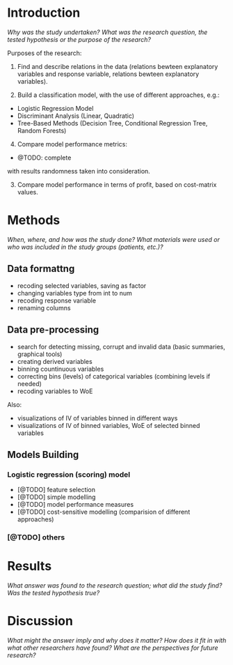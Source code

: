 

# Introduction 

*Why was the study undertaken? What was the research question, the tested hypothesis or the purpose of the research?*

Purposes of the research: 

1. Find and describe relations in the data (relations bewteen explanatory variables and response variable, relations bewteen explanatory variables). 

2. Build a classification model, with the use of different approaches, e.g.:

  - Logistic Regression Model
  - Discriminant Analysis (Linear, Quadratic)
  - Tree-Based Methods (Decision Tree, Conditional Regression Tree, Random Forests)

4. Compare model performance metrics:

  - @TODO: complete 

with results randomness taken into consideration. 

3. Compare model performance in terms of profit, based on cost-matrix values.  





# Methods

*When, where, and how was the study done? What materials were used or who was included in the study groups (patients, etc.)?*


## Data formattng

- recoding selected variables, saving as factor
- changing variables type from int to num
- recoding response variable
- renaming columns


## Data pre-processing 

- search for detecting missing, corrupt and invalid data (basic summaries, graphical tools)
- creating derived variables
- binning countinuous variables
- correcting bins (levels) of categorical variables (combining levels if needed)
- recoding variables to WoE

Also:

- visualizations of IV of variables binned in different ways 
- visualizations of IV of binned variables, WoE of selected binned variables 



## Models Building 

### Logistic regression (scoring) model 

- [@TODO] feature selection 
- [@TODO] simple modelling
- [@TODO] model performance measures  
- [@TODO] cost-sensitive modelling (comparision of different approaches)



### [@TODO] others 





# Results

*What answer was found to the research question; what did the study find? Was the tested hypothesis true?*





# Discussion

*What might the answer imply and why does it matter? How does it fit in with what other researchers have found? What are the perspectives for future research?*



